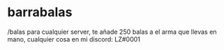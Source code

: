 # barrabalas

/balas para cualquier server, te añade 250 balas a el arma que llevas en mano, cualquier cosa en mi discord: LZ#0001
